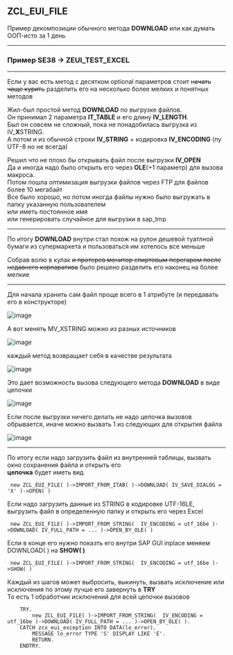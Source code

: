 ## ZCL_EUI_FILE

Пример декомпозиции обычного метода **DOWNLOAD** или как думать ООП-исто за 1 день

***

### Пример SE38 -> ZEUI_TEST_EXCEL

---

Если у вас есть метод с десятком optional параметров стоит ~~начать чаще курить~~ разделить его на несколько более мелких и понятных методов

Жил-был простой метод **DOWNLOAD** по выгрузке файлов.\
Он принимал 2 параметра __IT_TABLE__ и его длину __IV_LENGTH__.\
Был он совсем не сложный, пока не понадобилась выгрузка из IV_**X**STRING.\
А потом и из обычной строки __IV_STRING__  + кодировка __IV_ENCODING__ (пу UTF-8 но не всегда)

Решил что не плохо бы открывать файл после выгрузки __IV_OPEN__\
Да и иногда надо было открыть его через __OLE__(+1 параметр) для вызова макроса.\
Потом пошла оптимизация выгрузки файлов через FTP для файлов более 10 мегабайт\
Все было хорошо, но потом иногда файлы нужно было выгружать в папку указанную пользователем\
или иметь постоянное имя\
или генерировать случайное для выгрузки в sap_tmp

---

По итогу **DOWNLOAD** внутри стал похож на рулон дешевой туатлной бумаги из супермаркета и пользоваться им хотелось все меньше   

Собрав волю в кулак ~~и протерев монитор спиртовым перегаром после недавнего корпаратива~~ было решено разделить его наконец на более мелкие

---

Для начала хранить сам файл проще всего в 1 атрибуте (и передавать его в конструкторе)

![image](https://user-images.githubusercontent.com/36256417/80464453-40c27c80-8953-11ea-99ae-545095f7c6aa.png)

А вот менять MV_XSTRING можно из разных источников

![image](https://user-images.githubusercontent.com/36256417/80464724-a44caa00-8953-11ea-88e7-85dd847929af.png)

каждый метод возвращает себя в качестве результата

![image](https://user-images.githubusercontent.com/36256417/80464964-f7bef800-8953-11ea-868b-1b9ce63cc315.png)

Это дает возможность вызова следующего метода **DOWNLOAD** в виде цепочки

![image](https://user-images.githubusercontent.com/36256417/80465232-5be1bc00-8954-11ea-9d4b-af93f9ba04e8.png)

Если после выгрузки ничего делать не надо цепочка вызовов обрывается, иначе можно вызвать 1 из следующих для открытия файла

![image](https://user-images.githubusercontent.com/36256417/80465722-f3dfa580-8954-11ea-981a-ed28670df1a2.png) 

---

По итогу если надо загрузить файл из внутренней таблицы, вызвать окно сохранения файла и открыть его\
**цепочка** будет иметь вид  

```abap
 new ZCL_EUI_FILE( )->IMPORT_FROM_ITAB( )->DOWNLOAD( IV_SAVE_DIALOG = 'X' )->OPEN( )
```

Если надо загрузить данные из STRING в кодировке UTF-16LE, выгрузить файл в определенную папку и открыть его через Excel

```abap
 new ZCL_EUI_FILE( )->IMPORT_FROM_STRING(  IV_ENCODING = utf_16be )->DOWNLOAD( IV_FULL_PATH = ... )->OPEN_BY_OLE( )
```

Если в конце его нужно показть его внутри SAP GUI inplace меняем DOWNLOAD( ) на **SHOW( )**

```abap
 new ZCL_EUI_FILE( )->IMPORT_FROM_STRING(  IV_ENCODING = utf_16be )->SHOW( )
```

Каждый из шагов может выбросить, выкинуть, вызвать исключение или исключения по этому лучше его завернуть в **TRY**\
То есть 1 обработчик исключений для всей цепочки вызовов
```abap
    TRY.
        new ZCL_EUI_FILE( )->IMPORT_FROM_STRING(  IV_ENCODING = utf_16be )->DOWNLOAD( IV_FULL_PATH = ... )->OPEN_BY_OLE( ).
    CATCH zcx_eui_exception INTO DATA(lo_error).
        MESSAGE lo_error TYPE 'S' DISPLAY LIKE 'E'.
        RETURN.
    ENDTRY. 
```

